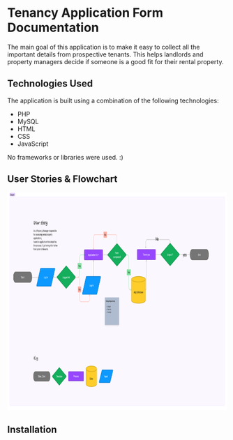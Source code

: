 # Tenancy Application Form Documentation
The main goal of this application is to make it easy to collect all the important details from prospective tenants. This helps landlords and property managers decide if someone is a good fit for their rental property.


## Technologies Used

The application is built using a combination of the following technologies:
<ul>
  <li>PHP</li>
  <li>MySQL</li>
  <li>HTML</li>
  <li>CSS</li>
  <li>JavaScript</li>
</ul>

No frameworks or libraries were used. :)

## User Stories & Flowchart

<img src="https://github.com/Stephenice/Tenancy_Application_Form/blob/main/src/images/Untitled%20(2).png"  alt="javascript" width="800" height="500"/>

## Installation
